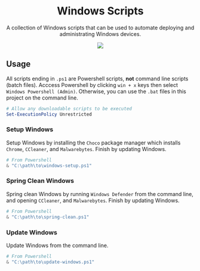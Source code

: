 <div align="center">

# Windows Scripts

A collection of Windows scripts that can be used to automate deploying and administrating Windows devices.

<img src="../../assets/windows.png">

</div>

## Usage

All scripts ending in `.ps1` are Powershell scripts, **not** command line scripts (batch files). Acccess Powershell by clicking `win + x` keys then select `Windows Powershell (Admin)`. Otherwise, you can use the `.bat` files in this project on the command line.

```powershell
# Allow any downloadable scripts to be executed
Set-ExecutionPolicy Unrestricted
```

### Setup Windows

Setup Windows by installing the `Choco` package manager which installs `Chrome`, `CCleaner`, and `Malwarebytes`. Finish by updating Windows.

```powershell
# From Powershell
& "C:\path\to\windows-setup.ps1"
```

### Spring Clean Windows

Spring clean Windows by running `Windows Defender` from the command line, and opening `CCleaner`, and `Malwarebytes`. Finish by updating Windows.

```powershell
# From Powershell
& "C:\path\to\spring-clean.ps1"
```

### Update Windows

Update Windows from the command line.

```powershell
# From Powershell
& "C:\path\to\update-windows.ps1"
```
